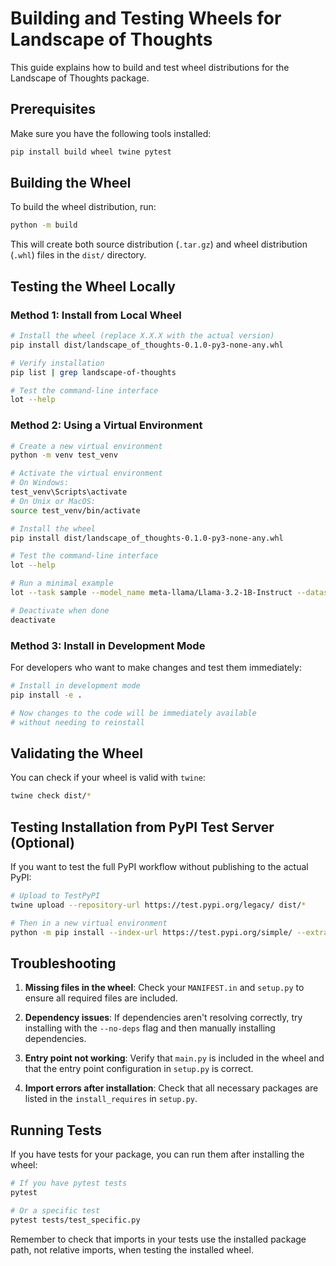 # Building and Testing Wheels for Landscape of Thoughts

This guide explains how to build and test wheel distributions for the Landscape of Thoughts package.

## Prerequisites

Make sure you have the following tools installed:

```bash
pip install build wheel twine pytest
```

## Building the Wheel

To build the wheel distribution, run:

```bash
python -m build
```

This will create both source distribution (`.tar.gz`) and wheel distribution (`.whl`) files in the `dist/` directory.

## Testing the Wheel Locally

### Method 1: Install from Local Wheel

```bash
# Install the wheel (replace X.X.X with the actual version)
pip install dist/landscape_of_thoughts-0.1.0-py3-none-any.whl

# Verify installation
pip list | grep landscape-of-thoughts

# Test the command-line interface
lot --help
```

### Method 2: Using a Virtual Environment

```bash
# Create a new virtual environment
python -m venv test_venv

# Activate the virtual environment
# On Windows:
test_venv\Scripts\activate
# On Unix or MacOS:
source test_venv/bin/activate

# Install the wheel
pip install dist/landscape_of_thoughts-0.1.0-py3-none-any.whl

# Test the command-line interface
lot --help

# Run a minimal example
lot --task sample --model_name meta-llama/Llama-3.2-1B-Instruct --dataset_name aqua --method cot --num_samples 1 --start_index 0 --end_index 1 --local

# Deactivate when done
deactivate
```

### Method 3: Install in Development Mode

For developers who want to make changes and test them immediately:

```bash
# Install in development mode
pip install -e .

# Now changes to the code will be immediately available
# without needing to reinstall
```

## Validating the Wheel

You can check if your wheel is valid with `twine`:

```bash
twine check dist/*
```

## Testing Installation from PyPI Test Server (Optional)

If you want to test the full PyPI workflow without publishing to the actual PyPI:

```bash
# Upload to TestPyPI
twine upload --repository-url https://test.pypi.org/legacy/ dist/*

# Then in a new virtual environment
python -m pip install --index-url https://test.pypi.org/simple/ --extra-index-url https://pypi.org/simple landscape-of-thoughts
```

## Troubleshooting

1. **Missing files in the wheel**: Check your `MANIFEST.in` and `setup.py` to ensure all required files are included.

2. **Dependency issues**: If dependencies aren't resolving correctly, try installing with the `--no-deps` flag and then manually installing dependencies.

3. **Entry point not working**: Verify that `main.py` is included in the wheel and that the entry point configuration in `setup.py` is correct.

4. **Import errors after installation**: Check that all necessary packages are listed in the `install_requires` in `setup.py`.

## Running Tests

If you have tests for your package, you can run them after installing the wheel:

```bash
# If you have pytest tests
pytest

# Or a specific test
pytest tests/test_specific.py
```

Remember to check that imports in your tests use the installed package path, not relative imports, when testing the installed wheel.
